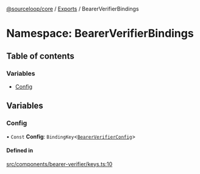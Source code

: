 [@sourceloop/core](../README.md) / [Exports](../modules.md) / BearerVerifierBindings

# Namespace: BearerVerifierBindings

## Table of contents

### Variables

- [Config](BearerVerifierBindings.md#config)

## Variables

### Config

• `Const` **Config**: `BindingKey`<[`BearerVerifierConfig`](../interfaces/BearerVerifierConfig.md)\>

#### Defined in

[src/components/bearer-verifier/keys.ts:10](https://github.com/sourcefuse/loopback4-microservice-catalog/blob/a84fe677/packages/core/src/components/bearer-verifier/keys.ts#L10)
